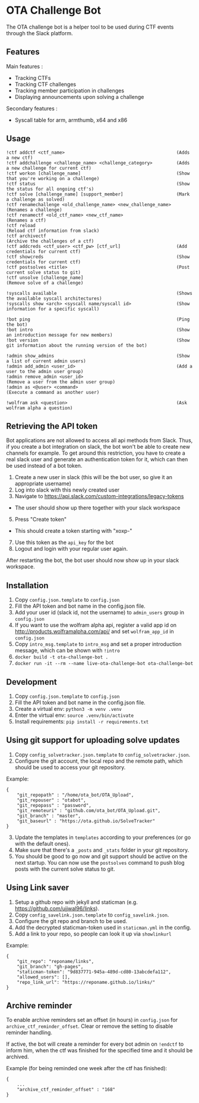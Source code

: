 # OTA Challenge Bot

The OTA challenge bot is a helper tool to be used during CTF events
through the Slack platform.

## Features

Main features :
- Tracking CTFs
- Tracking CTF challenges
- Tracking member participation in challenges
- Displaying announcements upon solving a challenge

Secondary features :
- Syscall table for arm, armthumb, x64 and x86

## Usage

```
!ctf addctf <ctf_name>                                          (Adds a new ctf)
!ctf addchallenge <challenge_name> <challenge_category>         (Adds a new challenge for current ctf)
!ctf workon [challenge_name]                                    (Show that you're working on a challenge)
!ctf status                                                     (Show the status for all ongoing ctf's)
!ctf solve [challenge_name] [support_member]                    (Mark a challenge as solved)
!ctf renamechallenge <old_challenge_name> <new_challenge_name>  (Renames a challenge)
!ctf renamectf <old_ctf_name> <new_ctf_name>                    (Renames a ctf)
!ctf reload                                                     (Reload ctf information from slack)
!ctf archivectf                                                 (Archive the challenges of a ctf)
!ctf addcreds <ctf_user> <ctf_pw> [ctf_url]                     (Add credentials for current ctf)
!ctf showcreds                                                  (Show credentials for current ctf)
!ctf postsolves <title>                                         (Post current solve status to git)
!ctf unsolve [challenge_name]                                   (Remove solve of a challenge)

!syscalls available                                             (Shows the available syscall architectures)
!syscalls show <arch> <syscall name/syscall id>                 (Show information for a specific syscall)

!bot ping                                                       (Ping the bot)
!bot intro                                                      (Show an introduction message for new members)
!bot version                                                    (Show git information about the running version of the bot)

!admin show_admins                                              (Show a list of current admin users)
!admin add_admin <user_id>                                      (Add a user to the admin user group)
!admin remove_admin <user_id>                                   (Remove a user from the admin user group)
!admin as <@user> <command>                                     (Execute a command as another user)

!wolfram ask <question>                                         (Ask wolfram alpha a question)
```

## Retrieving the API token

Bot applications are not allowed to access all api methods from Slack. Thus, if
you create a bot integration on slack, the bot won't be able to create new
channels for example. To get around this restriction, you have to create a real
slack user and generate an authentication token for it, which can then be used
instead of a bot token.

1. Create a new user in slack (this will be the bot user, so give it an appropriate username)
2. Log into slack with this newly created user
3. Navigate to https://api.slack.com/custom-integrations/legacy-tokens
  * The user should show up there together with your slack workspace
5. Press "Create token"
  * This should create a token starting with "xoxp-"
7. Use this token as the `api_key` for the bot
8. Logout and login with your regular user again.

After restarting the bot, the bot user should now show up in your slack workspace.


## Installation

1. Copy `config.json.template` to `config.json`
2. Fill the API token and bot name in the config.json file.
3. Add your user id (slack id, not the username) to `admin_users` group in `config.json`
4. If you want to use the wolfram alpha api, register a valid app id on http://products.wolframalpha.com/api/ and set `wolfram_app_id` in `config.json`
5. Copy `intro_msg.template` to `intro_msg` and set a proper introduction message, which can be shown with `!intro`
6. `docker build -t ota-challenge-bot .`
7. `docker run -it --rm --name live-ota-challenge-bot ota-challenge-bot`


## Development

1. Copy `config.json.template` to `config.json`
2. Fill the API token and bot name in the config.json file.
3. Create a virtual env: `python3 -m venv .venv`
4. Enter the virtual env: `source .venv/bin/activate`
5. Install requirements: `pip install -r requirements.txt`


## Using git support for uploading solve updates

1. Copy `config_solvetracker.json.template` to `config_solvetracker.json`.
2. Configure the git account, the local repo and the remote path, which should be used to access your git repository.

Example:
```
{
    "git_repopath" : "/home/ota_bot/OTA_Upload",
    "git_repouser" : "otabot",
    "git_repopass" : "password",
    "git_remoteuri" : "github.com/ota_bot/OTA_Upload.git",
    "git_branch" : "master",
    "git_baseurl" : "https://ota.github.io/SolveTracker"
}
```

3. Update the templates in `templates` according to your preferences (or go with the default ones).
4. Make sure that there's a `_posts` and `_stats` folder in your git repository.
4. You should be good to go now and git support should be active on the next startup. You can now use the `postsolves` command to push blog posts with the current solve status to git.


## Using Link saver

1. Setup a github repo with jekyll and staticman (e.g. https://github.com/ujjwal96/links).
2. Copy `config_savelink.json.template` to `config_savelink.json`.
3. Configure the git repo and branch to be used.
4. Add the decrypted staticman-token used in `staticman.yml` in the config.
5. Add a link to your repo, so people can look it up via `showlinkurl`

Example:
```
{
    "git_repo": "reponame/links",
    "git_branch": "gh-pages",
    "staticman-token": "9d837771-945a-489d-cd80-13abcdefa112",
    "allowed_users": [],
    "repo_link_url": "https://reponame.github.io/links/"
}
```

## Archive reminder

To enable archive reminders set an offset (in hours) in `config.json` for `archive_ctf_reminder_offset`. Clear or remove the setting to disable reminder handling.

If active, the bot will create a reminder for every bot admin on `!endctf` to inform him, when the ctf was finished for the specified time and it should be archived.

Example (for being reminded one week after the ctf has finished):
```
{
    ...
    "archive_ctf_reminder_offset" : "168"
}
```
